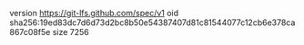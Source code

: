 version https://git-lfs.github.com/spec/v1
oid sha256:19ed83dc7d6d73d2bc8b50e54387407d81c81544077c12cb6e378ca867c08f5e
size 7256
